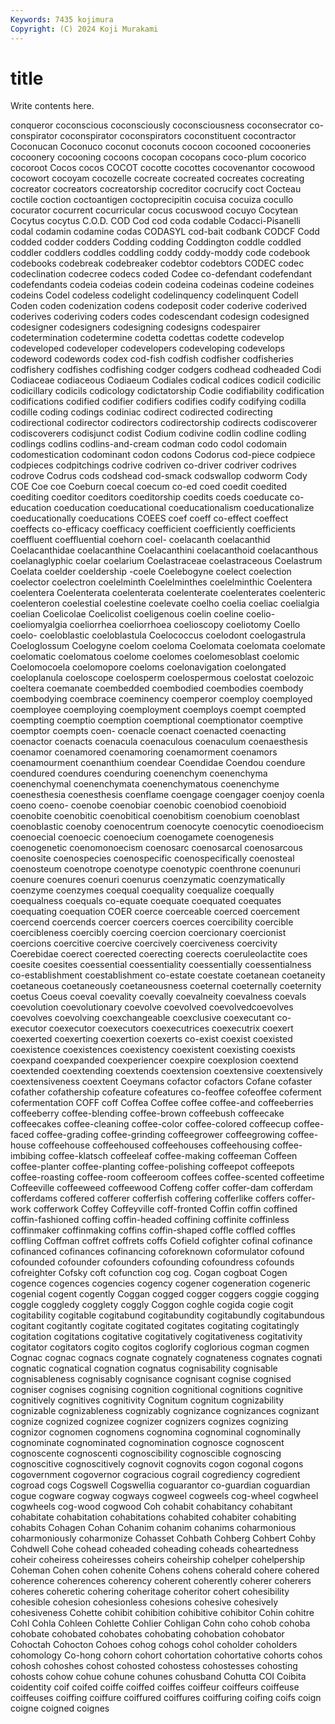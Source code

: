 ```yaml
---
Keywords: 7435 kojimura
Copyright: (C) 2024 Koji Murakami
---
```


# title

Write contents here.



conqueror coconscious coconsciously coconsciousness coconsecrator co-conspirator coconspirator coconspirators coconstituent
cocontractor Coconucan Coconuco coconut coconuts cocoon cocooned cocooneries cocoonery cocooning
cocoons cocopan cocopans coco-plum cocorico cocoroot Cocos cocos COCOT cocotte
cocottes cocovenantor cocowood cocowort cocoyam cocozelle cocreate cocreated cocreates cocreating
cocreator cocreators cocreatorship cocreditor cocrucify coct Cocteau coctile coction coctoantigen
coctoprecipitin cocuisa cocuiza cocullo cocurator cocurrent cocurricular cocus cocuswood cocuyo
Cocytean Cocytus cocytus C.O.D. COD Cod cod coda codable Codacci-Pisanelli
codal codamin codamine codas CODASYL cod-bait codbank CODCF Codd codded
codder codders Codding codding Coddington coddle coddled coddler coddlers coddles
coddling coddy coddy-moddy code codebook codebooks codebreak codebreaker codebtor codebtors
CODEC codec codeclination codecree codecs coded Codee co-defendant codefendant codefendants
codeia codeias codein codeina codeinas codeine codeines codeins Codel codeless
codelight codelinquency codelinquent Codell Coden coden codenization codens codeposit coder
coderive coderived coderives coderiving coders codes codescendant codesign codesigned codesigner
codesigners codesigning codesigns codespairer codetermination codetermine codetta codettas codette codevelop
codeveloped codeveloper codevelopers codeveloping codevelops codeword codewords codex cod-fish codfish
codfisher codfisheries codfishery codfishes codfishing codger codgers codhead codheaded Codi
Codiaceae codiaceous Codiaeum Codiales codical codices codicil codicilic codicillary codicils
codicology codictatorship Codie codifiability codification codifications codified codifier codifiers codifies
codify codifying codilla codille coding codings codiniac codirect codirected codirecting
codirectional codirector codirectors codirectorship codirects codiscoverer codiscoverers codisjunct codist Codium
codivine codlin codline codling codlings codlins codlins-and-cream codman codo codol
codomain codomestication codominant codon codons Codorus cod-piece codpiece codpieces codpitchings
codrive codriven co-driver codriver codrives codrove Codrus cods codshead cod-smack
codswallop codworm Cody COE Coe coe Coeburn coecal coecum co-ed
coed coedit coedited coediting coeditor coeditors coeditorship coedits coeds coeducate
co-education coeducation coeducational coeducationalism coeducationalize coeducationally coeducations COEES coef coeff
co-effect coeffect coeffects co-efficacy coefficacy coefficient coefficiently coefficients coeffluent coeffluential
coehorn coel- coelacanth coelacanthid Coelacanthidae coelacanthine Coelacanthini coelacanthoid coelacanthous coelanaglyphic
coelar coelarium Coelastraceae coelastraceous Coelastrum Coelata coelder coeldership -coele Coelebogyne
coelect coelection coelector coelectron coelelminth Coelelminthes coelelminthic Coelentera coelentera Coelenterata
coelenterata coelenterate coelenterates coelenteric coelenteron coelestial coelestine coelevate coelho coelia
coeliac coelialgia coelian Coelicolae Coelicolist coeligenous coelin coeline coelio- coeliomyalgia
coeliorrhea coeliorrhoea coelioscopy coeliotomy Coello coelo- coeloblastic coeloblastula Coelococcus coelodont
coelogastrula Coeloglossum Coelogyne coelom coeloma Coelomata coelomata coelomate coelomatic coelomatous
coelome coelomes coelomesoblast coelomic Coelomocoela coelomopore coeloms coelonavigation coelongated coeloplanula
coeloscope coelosperm coelospermous coelostat coelozoic coeltera coemanate coembedded coembodied coembodies
coembody coembodying coembrace coeminency coemperor coemploy coemployed coemployee coemploying coemployment
coemploys coempt coempted coempting coemptio coemption coemptional coemptionator coemptive coemptor
coempts coen- coenacle coenact coenacted coenacting coenactor coenacts coenacula coenaculous
coenaculum coenaesthesis coenamor coenamored coenamoring coenamorment coenamors coenamourment coenanthium coendear
Coendidae Coendou coendure coendured coendures coenduring coenenchym coenenchyma coenenchymal coenenchymata
coenenchymatous coenenchyme coenesthesia coenesthesis coenflame coengage coengager coenjoy coenla coeno
coeno- coenobe coenobiar coenobic coenobiod coenobioid coenobite coenobitic coenobitical coenobitism
coenobium coenoblast coenoblastic coenoby coenocentrum coenocyte coenocytic coenodioecism coenoecial coenoecic
coenoecium coenogamete coenogenesis coenogenetic coenomonoecism coenosarc coenosarcal coenosarcous coenosite coenospecies
coenospecific coenospecifically coenosteal coenosteum coenotrope coenotype coenotypic coenthrone coenunuri coenure
coenures coenuri coenurus coenzymatic coenzymatically coenzyme coenzymes coequal coequality coequalize
coequally coequalness coequals co-equate coequate coequated coequates coequating coequation COER
coerce coerceable coerced coercement coercend coercends coercer coercers coerces coercibility
coercible coercibleness coercibly coercing coercion coercionary coercionist coercions coercitive coercive
coercively coerciveness coercivity Coerebidae coerect coerected coerecting coerects coeruleolactite coes
coesite coesites coessential coessentiality coessentially coessentialness co-establishment coestablishment co-estate coestate
coetanean coetaneity coetaneous coetaneously coetaneousness coeternal coeternally coeternity coetus Coeus
coeval coevality coevally coevalneity coevalness coevals coevolution coevolutionary coevolve coevolved
coevolvedcoevolves coevolves coevolving coexchangeable coexclusive coexecutant co-executor coexecutor coexecutors coexecutrices
coexecutrix coexert coexerted coexerting coexertion coexerts co-exist coexist coexisted coexistence
coexistences coexistency coexistent coexisting coexists coexpand coexpanded coexperiencer coexpire coexplosion
coextend coextended coextending coextends coextension coextensive coextensively coextensiveness coextent Coeymans
cofactor cofactors Cofane cofaster cofather cofathership cofeature cofeatures co-feoffee cofeoffee
coferment cofermentation COFF coff Coffea Coffee coffee coffee-and coffeeberries coffeeberry
coffee-blending coffee-brown coffeebush coffeecake coffeecakes coffee-cleaning coffee-color coffee-colored coffeecup coffee-faced
coffee-grading coffee-grinding coffeegrower coffeegrowing coffee-house coffeehouse coffeehoused coffeehouses coffeehousing coffee-imbibing
coffee-klatsch coffeeleaf coffee-making coffeeman Coffeen coffee-planter coffee-planting coffee-polishing coffeepot coffeepots
coffee-roasting coffee-room coffeeroom coffees coffee-scented coffeetime Coffeeville coffeeweed coffeewood Coffeng
coffer coffer-dam cofferdam cofferdams coffered cofferer cofferfish coffering cofferlike coffers
coffer-work cofferwork Coffey Coffeyville coff-fronted Coffin coffin coffined coffin-fashioned coffing
coffin-headed coffining coffinite coffinless coffinmaker coffinmaking coffins coffin-shaped coffle coffled
coffles coffling Coffman coffret coffrets coffs Cofield cofighter cofinal cofinance
cofinanced cofinances cofinancing coforeknown coformulator cofound cofounded cofounder cofounders cofounding
cofoundress cofounds cofreighter Cofsky coft cofunction cog cog. Cogan cogboat
Cogen cogence cogences cogencies cogency cogener cogeneration cogeneric cogenial cogent
cogently Coggan cogged cogger coggers coggie cogging coggle coggledy cogglety
coggly Coggon coghle cogida cogie cogit cogitability cogitable cogitabund cogitabundity
cogitabundly cogitabundous cogitant cogitantly cogitate cogitated cogitates cogitating cogitatingly cogitation
cogitations cogitative cogitatively cogitativeness cogitativity cogitator cogitators cogito cogitos coglorify
coglorious cogman cogmen Cognac cognac cognacs cognate cognately cognateness cognates
cognati cognatic cognatical cognation cognatus cognisability cognisable cognisableness cognisably cognisance
cognisant cognise cognised cogniser cognises cognising cognition cognitional cognitions cognitive
cognitively cognitives cognitivity Cognitum cognitum cognizability cognizable cognizableness cognizably cognizance
cognizances cognizant cognize cognized cognizee cognizer cognizers cognizes cognizing cognizor
cognomen cognomens cognomina cognominal cognominally cognominate cognominated cognomination cognosce cognoscent
cognoscente cognoscenti cognoscibility cognoscible cognoscing cognoscitive cognoscitively cognovit cognovits cogon
cogonal cogons cogovernment cogovernor cogracious cograil cogrediency cogredient cogroad cogs
Cogswell Cogswellia coguarantor co-guardian coguardian cogue cogware cogway cogways cogweel
cogweels cog-wheel cogwheel cogwheels cog-wood cogwood Coh cohabit cohabitancy cohabitant
cohabitate cohabitation cohabitations cohabited cohabiter cohabiting cohabits Cohagen Cohan Cohanim
cohanim cohanims coharmonious coharmoniously coharmonize Cohasset Cohbath Cohberg Cohbert Cohby
Cohdwell Cohe cohead coheaded coheading coheads coheartedness coheir coheiress coheiresses
coheirs coheirship cohelper cohelpership Coheman Cohen cohen cohenite Cohens cohens
coherald cohere cohered coherence coherences coherency coherent coherently coherer coherers
coheres coheretic cohering coheritage coheritor cohert cohesibility cohesible cohesion cohesionless
cohesions cohesive cohesively cohesiveness Cohette cohibit cohibition cohibitive cohibitor Cohin
cohitre Cohl Cohla Cohleen Cohlette Cohlier Cohligan Cohn coho cohob
cohoba cohobate cohobated cohobates cohobating cohobation cohobator Cohoctah Cohocton Cohoes
cohog cohogs cohol coholder coholders cohomology Co-hong cohorn cohort cohortation
cohortative cohorts cohos cohosh cohoshes cohost cohosted cohostess cohostesses cohosting
cohosts cohow cohue cohune cohunes cohusband Cohutta COI Coibita coidentity
coif coifed coiffe coiffed coiffes coiffeur coiffeurs coiffeuse coiffeuses coiffing
coiffure coiffured coiffures coiffuring coifing coifs coign coigne coigned coignes
